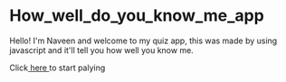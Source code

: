 # How_well_do_you_know_me_app

Hello! I'm Naveen and welcome to my quiz app, this was made by using javascript and it'll tell you how well you know me.

Click<a href="https://replit.com/@EGGADINAVEEN/Are-you-a-Harry-potterfan?embed=1&output=1"> here </a>to start palying

